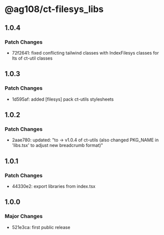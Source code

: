 # @ag108/ct-filesys_libs

## 1.0.4

### Patch Changes

- 72f2641: fixed conflicting tailwind classes with IndexFilesys classes for lts of ct-util classes

## 1.0.3

### Patch Changes

- 1d595af: added [filesys] pack ct-utils stylesheets

## 1.0.2

### Patch Changes

- 2aae780: updated: "to -> v1.0.4 of ct-utils (also changed PKG_NAME in 'libs.tsx' to adjust new breadcrumb format)"

## 1.0.1

### Patch Changes

- 44330e2: export libraries from index.tsx

## 1.0.0

### Major Changes

- 521e3ca: first public release
